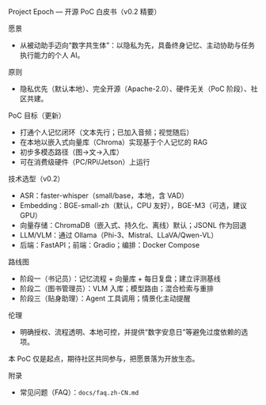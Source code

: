 Project Epoch — 开源 PoC 白皮书（v0.2 精要）

愿景
- 从被动助手迈向“数字共生体”：以隐私为先，具备终身记忆、主动协助与任务执行能力的个人 AI。

原则
- 隐私优先（默认本地）、完全开源（Apache-2.0）、硬件无关（PoC 阶段）、社区共建。

PoC 目标（更新）
- 打通个人记忆闭环（文本先行；已加入音频；视觉随后）
- 在本地以嵌入式向量库（Chroma）实现基于个人记忆的 RAG
- 初步多模态路径（图→文→入库）
- 可在消费级硬件（PC/RPi/Jetson）上运行

技术选型（v0.2）
- ASR：faster-whisper（small/base，本地，含 VAD）
- Embedding：BGE-small-zh（默认，CPU 友好），BGE-M3（可选，建议 GPU）
- 向量存储：ChromaDB（嵌入式、持久化、离线）默认；JSONL 作为回退
- LLM/VLM：通过 Ollama（Phi-3、Mistral、LLaVA/Qwen-VL）
- 后端：FastAPI；前端：Gradio；编排：Docker Compose

路线图
- 阶段一（书记员）：记忆流程 + 向量库 + 每日复盘；建立评测基线
- 阶段二（图书管理员）：VLM 入库；模型路由；混合检索与重排
- 阶段三（贴身助理）：Agent 工具调用；情景化主动提醒

伦理
- 明确授权、流程透明、本地可控，并提供“数字安息日”等避免过度依赖的选项。

本 PoC 仅是起点，期待社区共同参与，把愿景落为开放生态。

附录
- 常见问题（FAQ）：`docs/faq.zh-CN.md`

